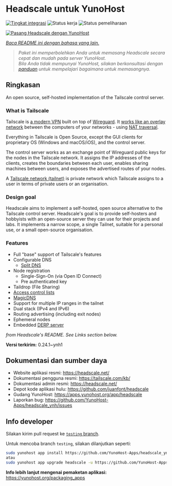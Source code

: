 <!--
N.B.: README ini dibuat secara otomatis oleh <https://github.com/YunoHost/apps/tree/master/tools/readme_generator>
Ini TIDAK boleh diedit dengan tangan.
-->

# Headscale untuk YunoHost

[![Tingkat integrasi](https://apps.yunohost.org/badge/integration/headscale)](https://ci-apps.yunohost.org/ci/apps/headscale/)
![Status kerja](https://apps.yunohost.org/badge/state/headscale)
![Status pemeliharaan](https://apps.yunohost.org/badge/maintained/headscale)

[![Pasang Headscale dengan YunoHost](https://install-app.yunohost.org/install-with-yunohost.svg)](https://install-app.yunohost.org/?app=headscale)

*[Baca README ini dengan bahasa yang lain.](./ALL_README.md)*

> *Paket ini memperbolehkan Anda untuk memasang Headscale secara cepat dan mudah pada server YunoHost.*  
> *Bila Anda tidak mempunyai YunoHost, silakan berkonsultasi dengan [panduan](https://yunohost.org/install) untuk mempelajari bagaimana untuk memasangnya.*

## Ringkasan

An open source, self-hosted implementation of the Tailscale control server.

### What is Tailscale

Tailscale is [a modern VPN](https://tailscale.com/) built on top of
[Wireguard](https://www.wireguard.com/).
It [works like an overlay network](https://tailscale.com/blog/how-tailscale-works/)
between the computers of your networks - using
[NAT traversal](https://tailscale.com/blog/how-nat-traversal-works/).

Everything in Tailscale is Open Source, except the GUI clients for proprietary OS
(Windows and macOS/iOS), and the control server.

The control server works as an exchange point of Wireguard public keys for the
nodes in the Tailscale network. It assigns the IP addresses of the clients,
creates the boundaries between each user, enables sharing machines between users,
and exposes the advertised routes of your nodes.

A [Tailscale network (tailnet)](https://tailscale.com/kb/1136/tailnet/) is private
network which Tailscale assigns to a user in terms of private users or an
organisation.

### Design goal

Headscale aims to implement a self-hosted, open source alternative to the Tailscale
control server.
Headscale's goal is to provide self-hosters and hobbyists with an open-source
server they can use for their projects and labs.
It implements a narrow scope, a single Tailnet, suitable for a personal use, or a small
open-source organisation.

### Features


- Full "base" support of Tailscale's features
- Configurable DNS
  - [Split DNS](https://tailscale.com/kb/1054/dns/#using-dns-settings-in-the-admin-console)
- Node registration
  - Single-Sign-On (via Open ID Connect)
  - Pre authenticated key
- Taildrop (File Sharing)
- [Access control lists](https://tailscale.com/kb/1018/acls/)
- [MagicDNS](https://tailscale.com/kb/1081/magicdns)
- Support for multiple IP ranges in the tailnet
- Dual stack (IPv4 and IPv6)
- Routing advertising (including exit nodes)
- Ephemeral nodes
- Embedded [DERP server](https://tailscale.com/blog/how-tailscale-works/#encrypted-tcp-relays-derp)

*from Headscale's README. See Links section below.*


**Versi terkirim:** 0.24.1~ynh1
## Dokumentasi dan sumber daya

- Website aplikasi resmi: <https://headscale.net/>
- Dokumentasi pengguna resmi: <https://tailscale.com/kb/>
- Dokumentasi admin resmi: <https://headscale.net/>
- Depot kode aplikasi hulu: <https://github.com/juanfont/headscale>
- Gudang YunoHost: <https://apps.yunohost.org/app/headscale>
- Laporkan bug: <https://github.com/YunoHost-Apps/headscale_ynh/issues>

## Info developer

Silakan kirim pull request ke [`testing` branch](https://github.com/YunoHost-Apps/headscale_ynh/tree/testing).

Untuk mencoba branch `testing`, silakan dilanjutkan seperti:

```bash
sudo yunohost app install https://github.com/YunoHost-Apps/headscale_ynh/tree/testing --debug
atau
sudo yunohost app upgrade headscale -u https://github.com/YunoHost-Apps/headscale_ynh/tree/testing --debug
```

**Info lebih lanjut mengenai pemaketan aplikasi:** <https://yunohost.org/packaging_apps>
